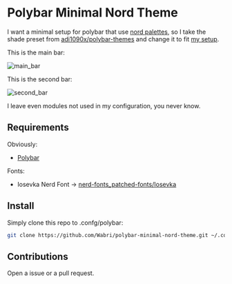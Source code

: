 # Polybar Minimal Nord Theme

I want a minimal setup for polybar that use [nord palettes](https://www.nordtheme.com/), so I take the shade preset from [adi1090x/polybar-themes](https://github.com/adi1090x/polybar-themes#shades) and change it to fit [my setup](https://github.com/Wabri/dotfiles).

This is the main bar:

![main_bar](screenshot/main_bar.png)

This is the second bar:

![second_bar](screenshot/second_bar.png)

I leave even modules not used in my configuration, you never know.

## Requirements

Obviously:

- [Polybar](https://github.com/polybar/polybar)

Fonts:

- Iosevka Nerd Font -> [nerd-fonts_patched-fonts/Iosevka](https://github.com/ryanoasis/nerd-fonts/tree/master/patched-fonts/Iosevka)

## Install

Simply clone this repo to .confg/polybar:

```Bash
git clone https://github.com/Wabri/polybar-minimal-nord-theme.git ~/.config/polybar
```

## Contributions

Open a issue or a pull request.

